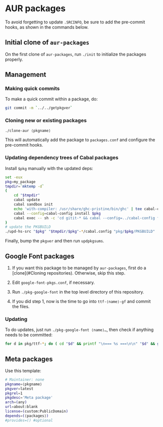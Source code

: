# AUR packages

To avoid forgetting to update `.SRCINFO`, be sure to add the pre-commit hooks,
as shown in the commands below.

## Initial clone of `aur-packages`

On the first clone of `aur-packages`, run `./init` to initialize the
packages properly.

## Management

### Making quick commits

To make a quick commit within a package, do:

~~~sh
git commit -m `../../getpkgver`
~~~

### Cloning new or existing packages

~~~sh
./clone-aur ⟨pkgname⟩
~~~

This will automatically add the package to `packages.conf` and configure the
pre-commit hooks.

### Updating dependency trees of Cabal packages

Install `$pkg` manually with the updated deps:

~~~sh
set -eux
pkg=my_package
tmpdir=`mktemp -d`
(
    cd "$tmpdir"
    cabal update
    cabal sandbox init
    echo 'with-compiler: /usr/share/ghc-pristine/bin/ghc' | tee cabal-config
    cabal --config=cabal-config install $pkg
    cabal exec -- sh -c 'cd gitit-* && cabal --config=../cabal-config freeze'
)
# update the PKGBUILD
./upd-hs-src "$pkg" "$tmpdir/$pkg"-*/cabal.config "pkg/$pkg/PKGBUILD"
~~~

Finally, bump the `pkgver` and then run `updpkgsums`.

## Google Font packages

 1. If you want this package to be managed by `aur-packages`, first do a
    [clone](#Cloning repositories).  Otherwise, skip this step.

 2. Edit `google-font-pkgs.conf`, if necessary.

 3. Run `./pkg-google-font` in the top level directory of this repository.

 4. If you did step 1, now is the time to go into `ttf-⟨name⟩-gf` and commit
    the files.

### Updating

To do updates, just run `./pkg-google-font ⟨name⟩…`, then check if anything
needs to be committed:

~~~sh
for d in pkg/ttf-*; do ( cd "$d" && printf "\n=== %s ===\n\n" "$d" && git status ); done
~~~

## Meta packages

Use this template:

~~~sh
# Maintainer: none
pkgname=⟨pkgname⟩
pkgver=latest
pkgrel=1
pkgdesc='Meta package'
arch=(any)
url=about:blank
license=(custom:PublicDomain)
depends=(⟨packages⟩)
#provides=() #optional
~~~
